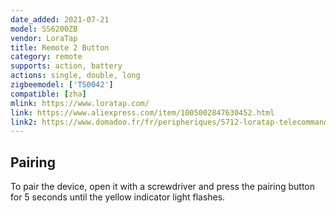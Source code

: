 ```yaml
---
date_added: 2021-07-21
model: SS6200ZB
vendor: LoraTap
title: Remote 2 Button
category: remote
supports: action, battery
actions: single, double, long
zigbeemodel: ['TS0042']
compatible: [zha]
mlink: https://www.loratap.com/
link: https://www.aliexpress.com/item/1005002847630452.html
link2: https://www.domadoo.fr/fr/peripheriques/5712-loratap-telecommande-zigbee-3-boutons.html
---
```


## Pairing
To pair the device, open it with a screwdriver and press the pairing button for 5 seconds until the yellow indicator light flashes.
